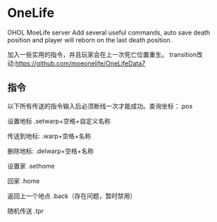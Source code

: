 # OneLife
OHOL MoeLife server
Add several useful commands, auto save death position and player will reborn on the last death position.

加入一些实用的指令，并且玩家会在上一次死亡位置重生。
transition改动:https://github.com/moeonelife/OneLifeData7

## 指令

以下所有传送的指令输入后必须断线一次才能成功。查询坐标：.pos

设置地标 .setwarp+空格+自定义名称

传送到地标: .warp+空格+名称

删除地标: .delwarp+空格+名称

设置家 .sethome

回家 .home

返回上一个地点 .back（存在问题，暂时禁用）

随机传送 .tpr
